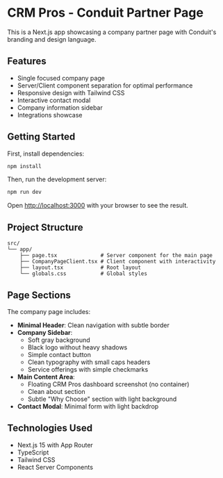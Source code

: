# CRM Pros - Conduit Partner Page

This is a Next.js app showcasing a company partner page with Conduit's branding and design language.

## Features

- Single focused company page
- Server/Client component separation for optimal performance
- Responsive design with Tailwind CSS
- Interactive contact modal
- Company information sidebar
- Integrations showcase

## Getting Started

First, install dependencies:

```bash
npm install
```

Then, run the development server:

```bash
npm run dev
```

Open [http://localhost:3000](http://localhost:3000) with your browser to see the result.

## Project Structure

```
src/
└── app/
    ├── page.tsx              # Server component for the main page
    ├── CompanyPageClient.tsx # Client component with interactivity
    ├── layout.tsx            # Root layout
    └── globals.css           # Global styles
```

## Page Sections

The company page includes:
- **Minimal Header**: Clean navigation with subtle border
- **Company Sidebar**: 
  - Soft gray background
  - Black logo without heavy shadows
  - Simple contact button
  - Clean typography with small caps headers
  - Service offerings with simple checkmarks
- **Main Content Area**:
  - Floating CRM Pros dashboard screenshot (no container)
  - Clean about section
  - Subtle "Why Choose" section with light background
- **Contact Modal**: Minimal form with light backdrop

## Technologies Used

- Next.js 15 with App Router
- TypeScript
- Tailwind CSS
- React Server Components